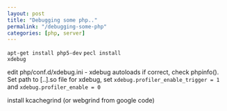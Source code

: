 ```yaml
---
layout: post
title: "Debugging some php.."
permalink: "/debugging-some-php"
categories: [php, server]
---
```


<code>apt-get install php5-dev</code>
<code>pecl install xdebug</code>

edit php/conf.d/xdebug.ini - xdebug autoloads if correct, check phpinfo(). Set path to [..].so file for xdebug, set <code>xdebug.profiler_enable_trigger = 1</code> and <code>xdebug.profiler_enable = 0</code>

install kcachegrind (or webgrind from google code)
